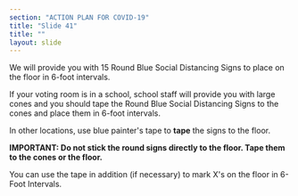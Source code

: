 ```yaml
---
section: "ACTION PLAN FOR COVID-19"
title: "Slide 41"
title: ""
layout: slide
---
```


We will provide you with 15 Round Blue Social Distancing Signs to place on the floor in 6-foot intervals.

If your voting room is in a school, school staff will provide you with large cones and you should tape the Round Blue Social Distancing Signs to the cones and place them in 6-foot intervals.

In other locations, use blue painter's tape to **tape** the signs to the floor.

**IMPORTANT: Do not stick the round signs directly to the floor. Tape them to the cones or the floor.**

You can use the tape in addition (if necessary) to mark X's on the floor in 6-Foot Intervals.




